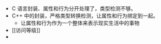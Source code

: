 - C 语言封装、属性和行为分开处理了，类型检测不够。
- C++ 中的封装，严格类型转换检测，让属性和行为绑定到一起。
	- 让属性和行为作为一个整体来表示现实生活中的事物
- [[访问等级]]
-